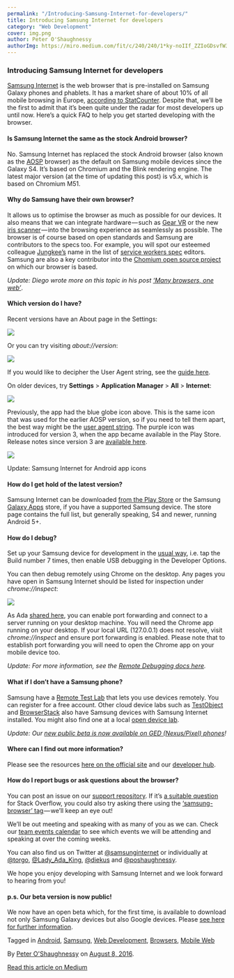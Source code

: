 ```yaml
---
permalink: "/Introducing-Samsung-Internet-for-developers/"
title: Introducing Samsung Internet for developers
category: "Web Development"
cover: img.png
author: Peter O'Shaughnessy
authorImg: https://miro.medium.com/fit/c/240/240/1*ky-noIIf_ZZIoGDsvfW3AA.jpeg
---
```


### Introducing Samsung Internet for developers

[Samsung Internet](http://developer.samsung.com/internet) is the web browser that is pre-installed on Samsung Galaxy phones and phablets. It has a market share of about 10% of all mobile browsing in Europe, [according to StatCounter](http://gs.statcounter.com/#mobile_browser-eu-monthly-201507-201607). Despite that, we’ll be the first to admit that it’s been quite under the radar for most developers up until now. Here’s a quick FAQ to help you get started developing with the browser.

#### Is Samsung Internet the same as the stock Android browser?

No. Samsung Internet has replaced the stock Android browser (also known as the [AOSP](http://www.androidcentral.com/android-z-what-aosp) browser) as the default on Samsung mobile devices since the Galaxy S4. It’s based on Chromium and the Blink rendering engine. The latest major version (at the time of updating this post) is v5.x, which is based on Chromium M51.

#### Why do Samsung have their own browser?

It allows us to optimise the browser as much as possible for our devices. It also means that we can integrate hardware — such as [Gear VR](http://developer.samsung.com/technical-doc/view.do?v=T000000270L) or the new [iris scanner](https://medium.com/samsung-internet-dev/iris-scanning-comes-to-the-web-516b40063622) — into the browsing experience as seamlessly as possible. The browser is of course based on open standards and Samsung are contributors to the specs too. For example, you will spot our esteemed colleague [Jungkee’s](https://twitter.com/jungkees) name in the list of [service workers spec](https://www.w3.org/TR/service-workers/) editors. Samsung are also a key contributor into the [Chomium open source project](http://www.chromium.org/) on which our browser is based.

_Update: Diego wrote more on this topic in his post_ [_‘Many browsers, one web’_](https://medium.com/samsung-internet-dev/many-browsers-one-web-21730352afbc).

#### Which version do I have?

Recent versions have an About page in the Settings:

![](https://cdn-images-1.medium.com/max/800/0*SXQDmB_3JHaK3XMk.)

Or you can try visiting _about://version_:

![](https://cdn-images-1.medium.com/max/800/0*kJQrrED-ltxe842-.)

If you would like to decipher the User Agent string, see the [guide here](http://developer.samsung.com/technical-doc/view.do?v=T000000203).

On older devices, try **Settings** \> **Application Manager** \> **All** > **Internet**:

![](https://cdn-images-1.medium.com/max/800/1*_jtmCff05-3uajNumGhvow.png)

Previously, the app had the blue globe icon above. This is the same icon that was used for the earlier AOSP version, so if you need to tell them apart, the best way might be the [user agent string](http://developer.samsung.com/internet/user-agent-string-format). The purple icon was introduced for version 3, when the app became available in the Play Store. Release notes since version 3 are [available here](http://developer.samsung.com/internet/android/releases).

![](https://cdn-images-1.medium.com/max/800/1*V9qgx9m93r_Wb44I83tFlw.png)

Update: Samsung Internet for Android app icons

#### How do I get hold of the latest version?

Samsung Internet can be downloaded [from the Play Store](https://www.google.co.uk/url?sa=t&rct=j&q=&esrc=s&source=web&cd=1&cad=rja&uact=8&ved=0ahUKEwjJ9ca807HOAhWKPxQKHWWBD8AQFggcMAA&url=https%3A%2F%2Fplay.google.com%2Fstore%2Fapps%2Fdetails%3Fid%3Dcom.sec.android.app.sbrowser%26hl%3Den&usg=AFQjCNHFUtXo9QkFUJjvtZ6AtDq4KpTPYg&sig2=mKDKBXxOnNeLq0_pqzj5_w&bvm=bv.129391328,d.d24) or the Samsung [Galaxy Apps](http://www.samsung.com/global/galaxy/apps/galaxy-apps/) store, if you have a supported Samsung device. The store page contains the full list, but generally speaking, S4 and newer, running Android 5+.

#### How do I debug?

Set up your Samsung device for development in the [usual way](http://stackoverflow.com/a/18103158/396246), i.e. tap the Build number 7 times, then enable USB debugging in the Developer Options.

You can then debug remotely using Chrome on the desktop. Any pages you have open in Samsung Internet should be listed for inspection under _chrome://inspect_:

![](https://cdn-images-1.medium.com/max/800/0*Z2XLtfdmNrSAae0A.)

As Ada [shared here](https://medium.com/@Lady_Ada_King/hi-brian-this-is-how-i-do-remote-debugging-294b286009f9#.4dal2mby9), you can enable port forwarding and connect to a server running on your desktop machine. You will need the Chrome app running on your desktop. If your local URL (127.0.0.1) does not resolve, visit _chrome://inspect_ and ensure port forwarding is enabled. Please note that to establish port forwarding you will need to open the Chrome app on your mobile device too.

_Update: For more information, see the_ [_Remote Debugging docs here_](https://samsunginter.net/docs/remote-debugging.html)_._

#### What if I don’t have a Samsung phone?

Samsung have a [Remote Test Lab](http://developer.samsung.com/remotetestlab/rtlDeviceList.action) that lets you use devices remotely. You can register for a free account. Other cloud device labs such as [TestObject](https://testobject.com/) and [BrowserStack](https://www.browserstack.com) also have Samsung devices with Samsung Internet installed. You might also find one at a local [open device lab](https://opendevicelab.com/).

_Update: Our_ [_new public beta is now available on GED (Nexus/Pixel) phones_](https://medium.com/samsung-internet-dev/samsung-internet-beta-now-available-without-sign-up-e0d5d4010838)_!_

#### Where can I find out more information?

Please see the resources [here on the official site](http://developer.samsung.com/internet) and our [developer hub](https://samsunginter.net/).

#### How do I report bugs or ask questions about the browser?

You can post an issue on our [support repository](https://github.com/SamsungInternet/support). If it’s [a suitable question](http://stackoverflow.com/help/asking) for Stack Overflow, you could also try asking there using the [‘samsung-browser’ tag ](http://stackoverflow.com/questions/tagged/samsung-browser)— we’ll keep an eye out!

We’ll be out meeting and speaking with as many of you as we can. Check our [team events calendar](https://calendar.google.com/calendar/embed?src=ada.is_798flqlnghvdh2abjml9vqc8a0%40group.calendar.google.com&ctz=Europe/London) to see which events we will be attending and speaking at over the coming weeks.

You can also find us on Twitter at [@samsunginternet](https://twitter.com/sbrowserdevrel) or individually at [@torgo](https://twitter.com/torgo), [@Lady\_Ada\_King](https://twitter.com/lady_ada_king), [@diekus](https://twitter.com/diekus) and [@poshaughnessy](https://twitter.com/poshaughnessy).

We hope you enjoy developing with Samsung Internet and we look forward to hearing from you!

#### p.s. Our beta version is now public!

We now have an open beta which, for the first time, is available to download not only Samsung Galaxy devices but also Google devices. Please [see here for further information](https://medium.com/samsung-internet-dev/samsung-internet-beta-now-available-without-sign-up-e0d5d4010838).

Tagged in [Android](https://medium.com/tag/android), [Samsung](https://medium.com/tag/samsung), [Web Development](https://medium.com/tag/web-development), [Browsers](https://medium.com/tag/browsers), [Mobile Web](https://medium.com/tag/mobile-web)

By [Peter O'Shaughnessy](https://medium.com/@poshaughnessy) on [August 8, 2016](https://medium.com/p/6c3a3be42f72).

[Read this article on Medium](https://medium.com/@poshaughnessy/introducing-samsung-internet-for-developers-6c3a3be42f72)
